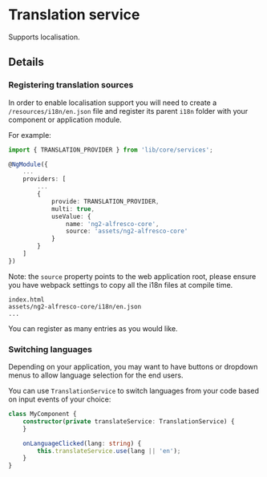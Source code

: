 # Translation service

Supports localisation.

## Details

### Registering translation sources

In order to enable localisation support you will need to create a `/resources/i18n/en.json` file
and register its parent `i18n` folder with your component or application module.

For example:

```ts
import { TRANSLATION_PROVIDER } from 'lib/core/services';

@NgModule({
    ...
    providers: [
        ...
        {
            provide: TRANSLATION_PROVIDER,
            multi: true,
            useValue: {
                name: 'ng2-alfresco-core',
                source: 'assets/ng2-alfresco-core'
            }
        }
    ]
})
```

Note: the `source` property points to the web application root, please ensure you have webpack settings to copy all the i18n files at compile time.

```text
index.html
assets/ng2-alfresco-core/i18n/en.json
...
```

You can register as many entries as you would like.

### Switching languages

Depending on your application, you may want to have buttons or dropdown menus to allow language selection for the end users.

You can use `TranslationService` to switch languages from your code based on input events of your choice:

```ts
class MyComponent {
    constructor(private translateService: TranslationService) {
    }

    onLanguageClicked(lang: string) {
        this.translateService.use(lang || 'en');
    }
}
```
